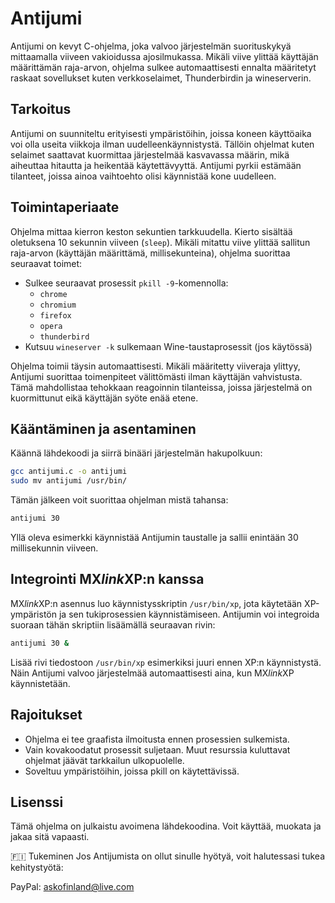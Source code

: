 # Antijumi

Antijumi on kevyt C-ohjelma, joka valvoo järjestelmän suorituskykyä mittaamalla viiveen vakioidussa ajosilmukassa. Mikäli viive ylittää käyttäjän määrittämän raja-arvon, ohjelma sulkee automaattisesti ennalta määritetyt raskaat sovellukset kuten verkkoselaimet, Thunderbirdin ja wineserverin.

## Tarkoitus

Antijumi on suunniteltu erityisesti ympäristöihin, joissa koneen käyttöaika voi olla useita viikkoja ilman uudelleenkäynnistystä. Tällöin ohjelmat kuten selaimet saattavat kuormittaa järjestelmää kasvavassa määrin, mikä aiheuttaa hitautta ja heikentää käytettävyyttä. Antijumi pyrkii estämään tilanteet, joissa ainoa vaihtoehto olisi käynnistää kone uudelleen.

## Toimintaperiaate

Ohjelma mittaa kierron keston sekuntien tarkkuudella. Kierto sisältää oletuksena 10 sekunnin viiveen (`sleep`). Mikäli mitattu viive ylittää sallitun raja-arvon (käyttäjän määrittämä, millisekunteina), ohjelma suorittaa seuraavat toimet:

- Sulkee seuraavat prosessit `pkill -9`-komennolla:
  - `chrome`
  - `chromium`
  - `firefox`
  - `opera`
  - `thunderbird`
- Kutsuu `wineserver -k` sulkemaan Wine-taustaprosessit (jos käytössä)

Ohjelma toimii täysin automaattisesti. Mikäli määritetty viiveraja ylittyy, Antijumi suorittaa toimenpiteet välittömästi ilman käyttäjän vahvistusta. Tämä mahdollistaa tehokkaan reagoinnin tilanteissa, joissa järjestelmä on kuormittunut eikä käyttäjän syöte enää etene.


## Kääntäminen ja asentaminen

Käännä lähdekoodi ja siirrä binääri järjestelmän hakupolkuun:

```bash
gcc antijumi.c -o antijumi
sudo mv antijumi /usr/bin/
```

Tämän jälkeen voit suorittaa ohjelman mistä tahansa:

```bash
antijumi 30
```

Yllä oleva esimerkki käynnistää Antijumin taustalle ja sallii enintään 30 millisekunnin viiveen.

## Integrointi MX*link*XP:n kanssa

MX*link*XP:n asennus luo käynnistysskriptin `/usr/bin/xp`, jota käytetään XP-ympäristön ja sen tukiprosessien käynnistämiseen. Antijumin voi integroida suoraan tähän skriptiin lisäämällä seuraavan rivin:

```bash
antijumi 30 &
```

Lisää rivi tiedostoon `/usr/bin/xp` esimerkiksi juuri ennen XP:n käynnistystä. Näin Antijumi valvoo järjestelmää automaattisesti aina, kun MX*link*XP käynnistetään.

## Rajoitukset

- Ohjelma ei tee graafista ilmoitusta ennen prosessien sulkemista.
- Vain kovakoodatut prosessit suljetaan. Muut resurssia kuluttavat ohjelmat jäävät tarkkailun ulkopuolelle.
- Soveltuu ympäristöihin, joissa pkill on käytettävissä.

## Lisenssi

Tämä ohjelma on julkaistu avoimena lähdekoodina. Voit käyttää, muokata ja jakaa sitä vapaasti.

🇫🇮 Tukeminen
Jos Antijumista on ollut sinulle hyötyä, voit halutessasi tukea kehitystyötä:

PayPal: askofinland@live.com


